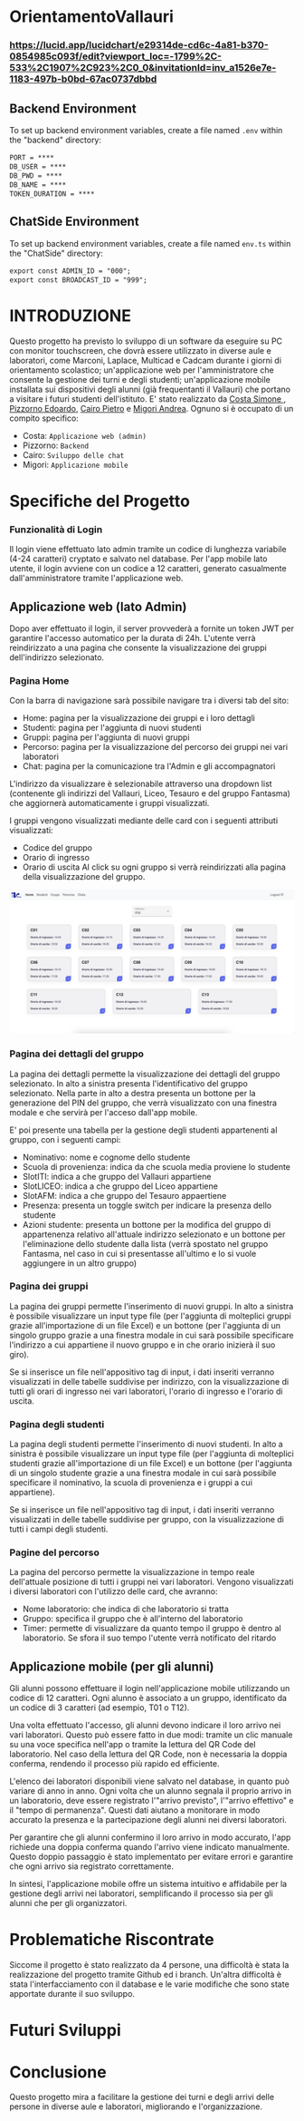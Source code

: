 # OrientamentoVallauri
### https://lucid.app/lucidchart/e29314de-cd6c-4a81-b370-0854985c093f/edit?viewport_loc=-1799%2C-533%2C1907%2C923%2C0_0&invitationId=inv_a1526e7e-1183-497b-b0bd-67ac0737dbbd

## Backend Environment

To set up backend environment variables, create a file named `.env` within the "backend" directory:

```plaintext
PORT = ****
DB_USER = ****
DB_PWD = ****
DB_NAME = ****
TOKEN_DURATION = ****
```

## ChatSide Environment

To set up backend environment variables, create a file named `env.ts` within the "ChatSide" directory:

```plaintext
export const ADMIN_ID = "000";
export const BROADCAST_ID = "999";
```

# INTRODUZIONE
Questo progetto ha previsto lo sviluppo di un software da eseguire su PC con monitor touchscreen, che dovrà essere utilizzato in diverse aule e laboratori, come Marconi, Laplace, Multicad e Cadcam durante i giorni di orientamento scolastico; un'applicazione web per l'amministratore che consente la gestione dei turni e degli studenti; un'applicazione mobile installata sui dispositivi degli alunni (già frequentanti il Vallauri) che portano a visitare i futuri studenti dell'istituto.
E' stato realizzato da [Costa Simone ](https://github.com/Costa-Simone), [Pizzorno Edoardo](https://github.com/EdoardoPizzorno), [Cairo Pietro](https://github.com/pieCairo) e [Migori Andrea](https://github.com/migoriA).
Ognuno si è occupato di un compito specifico: 
- Costa: ```Applicazione web (admin)```
- Pizzorno: ```Backend```
- Cairo: ```Sviluppo delle chat```
- Migori: ```Applicazione mobile```

# Specifiche del Progetto
### Funzionalità di Login
Il login viene effettuato lato admin tramite un codice di lunghezza variabile (4-24 caratteri) cryptato e salvato nel database.
Per l'app mobile lato utente, il login avviene con un codice a 12 caratteri, generato casualmente dall'amministratore tramite l'applicazione web.

## Applicazione web (lato Admin)
Dopo aver effettuato il login, il server provvederà a fornite un token JWT per garantire l'accesso automatico per la durata di 24h.
L'utente verrà reindirizzato a una pagina che consente la visualizzazione dei gruppi dell'indirizzo selezionato.

### Pagina Home
Con la barra di navigazione sarà possibile navigare tra i diversi tab del sito:
- Home: pagina per la visualizzazione dei gruppi e i loro dettagli
- Studenti: pagina per l'aggiunta di nuovi studenti
- Gruppi: pagina per l'aggiunta di nuovi gruppi
- Percorso: pagina per la visualizzazione del percorso dei gruppi nei vari laboratori
- Chat: pagina per la comunicazione tra l'Admin e gli accompagnatori

L'indirizzo da visualizzare è selezionabile attraverso una dropdown list (contenente gli indirizzi del Vallauri, Liceo, Tesauro e del gruppo Fantasma) che aggiornerà automaticamente i gruppi visualizzati.

I gruppi vengono visualizzati mediante delle card con i seguenti attributi visualizzati:
- Codice del gruppo
- Orario di ingresso
- Orario di uscita
Al click su ogni gruppo si verrà reindirizzati alla pagina della visualizzazione del gruppo.

![Alt text](https://github.com/Costa-Simone/OrientamentoVallauri/blob/main/Images/Home.png)

### Pagina dei dettagli del gruppo
La pagina dei dettagli permette la visualizzazione dei dettagli del gruppo selezionato.
In alto a sinistra presenta l'identificativo del gruppo selezionato.
Nella parte in alto a destra presenta un bottone per la generazione del PIN del gruppo, che verrà visualizzato con una finestra modale e che servirà per l'acceso dall'app mobile.

E' poi presente una tabella per la gestione degli studenti appartenenti al gruppo, con i seguenti campi:
- Nominativo: nome e cognome dello studente
- Scuola di provenienza: indica da che scuola media proviene lo studente
- SlotITI: indica a che gruppo del Vallauri appartiene
- SlotLICEO: indica a che gruppo del Liceo appartiene
- SlotAFM: indica a che gruppo del Tesauro appaertiene
- Presenza: presenta un toggle switch per indicare la presenza dello studente
- Azioni studente: presenta un bottone per la modifica del gruppo di appartenenza relativo all'attuale indirizzo selezionato e un bottone per l'eliminazione dello studente dalla lista (verrà spostato nel gruppo Fantasma, nel caso in cui si presentasse all'ultimo e lo si vuole aggiungere in un altro gruppo)

### Pagina dei gruppi
La pagina dei gruppi permette l'inserimento di nuovi gruppi.
In alto a sinistra è possibile visualizzare un input type file (per l'aggiunta di molteplici gruppi grazie all'importazione di un file Excel) e un bottone (per l'aggiunta di un singolo gruppo grazie a una finestra modale in cui sarà possibile specificare l'indirizzo a cui appartiene il nuovo gruppo e in che orario inizierà il suo giro).

Se si inserisce un file nell'appositivo tag di input, i dati inseriti verranno visualizzati in delle tabelle suddivise per indirizzo, con la visualizzazione di tutti gli orari di ingresso nei vari laboratori, l'orario di ingresso e l'orario di uscita.

### Pagina degli studenti
La pagina degli studenti permette l'inserimento di nuovi studenti.
In alto a sinistra è possibile visualizzare un input type file (per l'aggiunta di molteplici studenti grazie all'importazione di un file Excel) e un bottone (per l'aggiunta di un singolo studente grazie a una finestra modale in cui sarà possibile specificare il nominativo, la scuola di provenienza e i gruppi a cui appartiene).

Se si inserisce un file nell'appositivo tag di input, i dati inseriti verranno visualizzati in delle tabelle suddivise per gruppo, con la visualizzazione di tutti i campi degli studenti.

### Pagine del percorso
La pagina del percorso permette la visualizzazione in tempo reale dell'attuale posizione di tutti i gruppi nei vari laboratori.
Vengono visualizzati i diversi laboratori con l'utilizzo delle card, che avranno:
- Nome laboratorio: che indica di che laboratorio si tratta
- Gruppo: specifica il gruppo che è all'interno del laboratorio
- Timer: permette di visualizzare da quanto tempo il gruppo è dentro al laboratorio. Se sfora il suo tempo l'utente verrà notificato del ritardo

## Applicazione mobile (per gli alunni)
Gli alunni possono effettuare il login nell'applicazione mobile utilizzando un codice di 12 caratteri. Ogni alunno è associato a un gruppo, identificato da un codice di 3 caratteri (ad esempio, T01 o T12).

Una volta effettuato l'accesso, gli alunni devono indicare il loro arrivo nei vari laboratori. Questo può essere fatto in due modi: tramite un clic manuale su una voce specifica nell'app o tramite la lettura del QR Code del laboratorio. Nel caso della lettura del QR Code, non è necessaria la doppia conferma, rendendo il processo più rapido ed efficiente.

L'elenco dei laboratori disponibili viene salvato nel database, in quanto può variare di anno in anno. Ogni volta che un alunno segnala il proprio arrivo in un laboratorio, deve essere registrato l'"arrivo previsto", l'"arrivo effettivo" e il "tempo di permanenza". Questi dati aiutano a monitorare in modo accurato la presenza e la partecipazione degli alunni nei diversi laboratori.

Per garantire che gli alunni confermino il loro arrivo in modo accurato, l'app richiede una doppia conferma quando l'arrivo viene indicato manualmente. Questo doppio passaggio è stato implementato per evitare errori e garantire che ogni arrivo sia registrato correttamente.

In sintesi, l'applicazione mobile offre un sistema intuitivo e affidabile per la gestione degli arrivi nei laboratori, semplificando il processo sia per gli alunni che per gli organizzatori.

# Problematiche Riscontrate
Siccome il progetto è stato realizzato da 4 persone, una difficoltà è stata la realizzazione del progetto tramite Github ed i branch.
Un'altra difficoltà è stata l'interfacciamento con il database e le varie modifiche che sono state apportate durante il suo sviluppo.

# Futuri Sviluppi

# Conclusione
Questo progetto mira a facilitare la gestione dei turni e degli arrivi delle persone in diverse aule e laboratori, migliorando e l'organizzazione.
